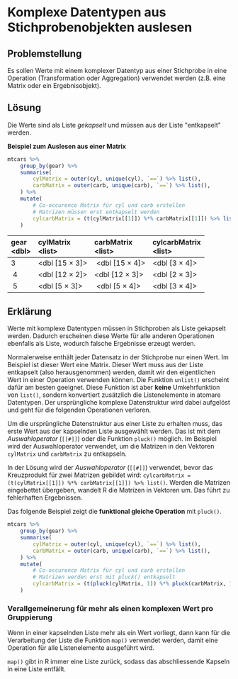 # Komplexe Datentypen aus Stichprobenobjekten auslesen

## Problemstellung

Es sollen Werte mit einem komplexer Datentyp aus einer Stichprobe in eine Operation (Transformation oder Aggregation) verwendet werden (z.B. eine Matrix oder ein Ergebnisobjekt).

## Lösung

Die Werte sind als Liste *gekapselt* und müssen aus der Liste "entkapselt" werden.

**Beispiel zum Auslesen aus einer Matrix**

```R
mtcars %>% 
    group_by(gear) %>% 
    summarise(
        cylMatrix = outer(cyl, unique(cyl), `==`) %>% list(),
        carbMatrix = outer(carb, unique(carb), `==`) %>% list(), 
    ) %>% 
    mutate(
        # Co-occurence Matrix für cyl und carb erstellen
        # Matrizen müssen erst entkapselt werden
        cylcarbMatrix = (t(cylMatrix[[1]]) %*% carbMatrix[[1]]) %>% list()
    )
```

| gear <br> &lt;dbl> | cylMatrix <br> &lt;list> | carbMatrix <br> &lt;list> |cylcarbMatrix <br> &lt;list> |
| :--- | :--- | :--- | :--- | 
| 3	| &lt;dbl [15 × 3]> | &lt;dbl [15 × 4]> | &lt;dbl [3 × 4]> |
| 4 | &lt;dbl [12 × 2]> | &lt;dbl [12 × 3]> | &lt;dbl [2 × 3]>	|
| 5 | &lt;dbl [5 × 3]> | &lt;dbl [5 × 4]> | &lt;dbl [3 × 4]>	|

## Erklärung

Werte mit komplexe Datentypen müssen in Stichproben als Liste gekapselt werden. Dadurch erscheinen diese Werte für alle anderen Operationen ebenfalls als Liste, wodurch falsche Ergebnisse erzeugt werden. 

Normalerweise enthält jeder Datensatz in der Stichprobe nur einen Wert. Im Beispiel ist dieser Wert eine Matrix. Dieser Wert muss aus der Liste entkapselt (also herausgenommen) werden, damit wir den eigentlichen Wert in einer Operation verwenden können. Die Funktion `unlist()` erscheint dafür am besten geeignet. Diese Funktion ist aber **keine** Umkehrfunktion von `list()`, sondern konvertiert zusätzlich die Listenelemente in atomare Datentypen. Der ursprüngliche komplexe Datenstruktur wird dabei aufgelöst und geht für die folgenden Operationen verloren.

Um die ursprüngliche Datenstruktur aus einer Liste zu erhalten muss, das erste Wert aus der kapselnden Liste ausgewählt werden. Das ist mit dem *Auswahloperator* (`[[#]]`) oder die Funktion `pluck()` möglich. Im Beispiel wird der Auswahloperator verwendet, um die Matrizen in den Vektoren `cylMatrix` und `carbMatrix` zu entkapseln. 

In der Lösung wird der *Auswahloperator* (`[[#]]`) verwendet, bevor das Kreuzprodukt für zwei Matrizen gebildet wird: `cylcarbMatrix = (t(cylMatrix[[1]]) %*% carbMatrix[[1]]) %>% list()`. Werden die Matrizen eingebettet übergeben, wandelt R die Matrizen in Vektoren um. Das führt zu fehlerhaften Ergebnissen.

Das folgende Beispiel zeigt die **funktional gleiche Operation** mit `pluck()`.

```R
mtcars %>% 
    group_by(gear) %>% 
    summarise(
        cylMatrix = outer(cyl, unique(cyl), `==`) %>% list(),
        carbMatrix = outer(carb, unique(carb), `==`) %>% list(), 
    ) %>% 
    mutate(
        # Co-occurence Matrix für cyl und carb erstellen
        # Matrizen werden erst mit pluck() entkapselt
        cylcarbMatrix = (t(pluck(cylMatrix, 1)) %*% pluck(carbMatrix, 1)) %>% list()
    )
```

### Verallgemeinerung für mehr als einen komplexen Wert pro Gruppierung

Wenn in einer kapselnden Liste mehr als ein Wert vorliegt, dann kann für die Verarbeitung der Liste die Funktion `map()` verwendet werden, damit eine Operation für alle Listenelemente ausgeführt wird. 

`map()` gibt in R immer eine Liste zurück, sodass das abschliessende Kapseln in eine Liste entfällt.
